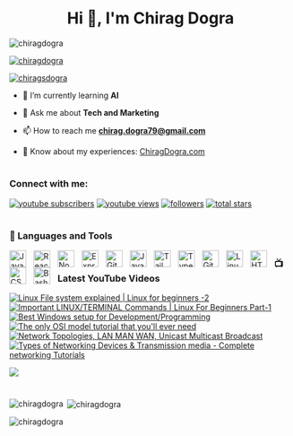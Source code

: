 <h1 align="center">Hi 👋, I'm Chirag Dogra</h1>
<!-- <h3 align="center">A passionate programmer.</h3> -->

<p align="left"> <img src="https://komarev.com/ghpvc/?username=chiragdogra&label=Profile%20views&color=0e75b6&style=flat" alt="chiragdogra" /> </p>

<p align="left"> <a href="https://github.com/ryo-ma/github-profile-trophy"><img src="https://github-profile-trophy.vercel.app/?username=chiragdogra" alt="chiragdogra" /></a> </p>

<p align="left"> <a href="https://twitter.com/chiragsdogra" target="blank"><img src="https://img.shields.io/twitter/follow/chiragsdogra?logo=twitter&style=for-the-badge" alt="chiragsdogra" /></a> </p>

- 🌱 I’m currently learning **AI**

- 💬 Ask me about **Tech and Marketing**

- 📫 How to reach me **chirag.dogra79@gmail.com**

- 📄 Know about my experiences: <a href="https://ChiragDogra.com" target="_blank" rel="noopener noreferrer">ChiragDogra.com</a>

#



###

<h3 align="left">Connect with me:</h3>
  <p align="left">
      <a href="https://www.youtube.com/@chiragsinghdogra">
         <img alt="youtube subscribers" title="Subscribe to my YouTube channel" src="https://custom-icon-badges.demolab.com/youtube/channel/subscribers/UCbqm9I776RJbuYFOaUjMPXA?color=%23E05D44&label=SUBSCRIBE&logo=video&logoColor=white&style=for-the-badge&labelColor=CE4630"/></a> 
      <a href="https://www.youtube.com/c/chiragsinghdogra">
         <img alt="youtube views" title="YouTube views" src="https://custom-icon-badges.demolab.com/youtube/channel/views/UCbqm9I776RJbuYFOaUjMPXA?color=%23E1AD0E&logo=eye&logoColor=white&style=for-the-badge&labelColor=C79600"/></a> 
      <a href="https://github.com/ChiragDogra?tab=followers">
         <img alt="followers" title="Follow me on Github" src="https://custom-icon-badges.demolab.com/github/followers/ChiragDogra?color=236ad3&labelColor=1155ba&style=for-the-badge&logo=person-add&label=Follow&logoColor=white"/></a>
      <a href="https://github.com/ChiragDogra?tab=repositories&sort=stargazers">
         <img alt="total stars" title="Total stars on GitHub" src="https://custom-icon-badges.demolab.com/github/stars/ChiragDogra?color=55960c&style=for-the-badge&labelColor=488207&logo=star"/></a>
   </p>
   
#



### 🧰 Languages and Tools

<p align="left">
  <img align="left" alt="JavaScript" width="30px" style="padding-right:10px;" src="https://cdn.jsdelivr.net/gh/devicons/devicon/icons/javascript/javascript-plain.svg" />
<img align="left" alt="React" width="30px" style="padding-right:10px;" src="https://cdn.jsdelivr.net/gh/devicons/devicon/icons/react/react-original.svg" />
<img align="left" alt="NodeJS" width="30px" style="padding-right:10px;" src="https://cdn.jsdelivr.net/gh/devicons/devicon/icons/nodejs/nodejs-original.svg" />
<img align="left" alt="Express" width="30px" style="padding-right:10px;"src="https://cdn.jsdelivr.net/gh/devicons/devicon/icons/express/express-original.svg"/>
<img align="left" alt="GitHub" width="30px" style="padding-right:10px;" src="https://cdn.jsdelivr.net/gh/devicons/devicon/icons/github/github-original.svg" />
<img align="left" alt="Java" width="30px" style="padding-right:10px;" src="https://cdn.jsdelivr.net/gh/devicons/devicon/icons/java/java-original.svg"/>
<img align="left" alt="Tailwind" width="30px" style="padding-right:10px;" src="https://cdn.jsdelivr.net/gh/devicons/devicon/icons/tailwindcss/tailwindcss-plain.svg" />
<img align="left" alt="TypeScript" width="30px" style="padding-right:10px;" src="https://cdn.jsdelivr.net/gh/devicons/devicon/icons/typescript/typescript-plain.svg" />
<!-- <img align="left" alt="Angular" width="30px" style="padding-right:10px;" src="https://cdn.jsdelivr.net/gh/devicons/devicon/icons/angularjs/angularjs-plain.svg" /> -->
<img align="left" alt="Git" width="30px" style="padding-right:10px;" src="https://cdn.jsdelivr.net/gh/devicons/devicon/icons/git/git-original.svg" />
<img align="left" alt="Linux" width="30px" style="padding-right:10px;" src="https://cdn.jsdelivr.net/gh/devicons/devicon/icons/linux/linux-original.svg" />
<img align="left" alt="HTML" width="30px" style="padding-right:10px;" src="https://cdn.jsdelivr.net/gh/devicons/devicon/icons/html5/html5-plain.svg" />
<img align="left" alt="CSS" width="30px" style="padding-right:10px;" src="https://cdn.jsdelivr.net/gh/devicons/devicon/icons/css3/css3-plain.svg" />
<img align="left" alt="Bash" width="30px" style="padding-right:10px;" src="https://cdn.jsdelivr.net/gh/devicons/devicon/icons/bash/bash-original.svg" />
  
</p>




##




##



### 📺 Latest YouTube Videos

<!-- BEGIN YOUTUBE-CARDS -->
[![Linux File system explained | Linux for beginners -2](https://ytcards.demolab.com/?id=mOsz1XxiNQw&title=Linux+File+system+explained+%7C+Linux+for+beginners+-2&lang=en&timestamp=1682442189&background_color=%230d1117&title_color=%23ffffff&stats_color=%23dedede&max_title_lines=1&width=250&border_radius=5 "Linux File system explained | Linux for beginners -2")](https://www.youtube.com/watch?v=mOsz1XxiNQw)
[![Important LINUX/TERMINAL Commands  |  Linux For Beginners Part-1](https://ytcards.demolab.com/?id=j757qAV5KHM&title=Important+LINUX%2FTERMINAL+Commands++%7C++Linux+For+Beginners+Part-1&lang=en&timestamp=1681957816&background_color=%230d1117&title_color=%23ffffff&stats_color=%23dedede&max_title_lines=1&width=250&border_radius=5 "Important LINUX/TERMINAL Commands  |  Linux For Beginners Part-1")](https://www.youtube.com/watch?v=j757qAV5KHM)
[![Best Windows setup for Development/Programming](https://ytcards.demolab.com/?id=_NJVtJjp7MI&title=Best+Windows+setup+for+Development%2FProgramming&lang=en&timestamp=1681795807&background_color=%230d1117&title_color=%23ffffff&stats_color=%23dedede&max_title_lines=1&width=250&border_radius=5 "Best Windows setup for Development/Programming")](https://www.youtube.com/watch?v=_NJVtJjp7MI)
[![The only OSI model tutorial that you'll ever need](https://ytcards.demolab.com/?id=EC8jvvzrtAk&title=The+only+OSI+model+tutorial+that+you%27ll+ever+need&lang=en&timestamp=1676661967&background_color=%230d1117&title_color=%23ffffff&stats_color=%23dedede&max_title_lines=1&width=250&border_radius=5 "The only OSI model tutorial that you'll ever need")](https://www.youtube.com/watch?v=EC8jvvzrtAk)
[![Network Topologies, LAN MAN WAN, Unicast Multicast Broadcast](https://ytcards.demolab.com/?id=fWSiF0sSkpI&title=Network+Topologies%2C+LAN+MAN+WAN%2C+Unicast+Multicast+Broadcast&lang=en&timestamp=1675621841&background_color=%230d1117&title_color=%23ffffff&stats_color=%23dedede&max_title_lines=1&width=250&border_radius=5 "Network Topologies, LAN MAN WAN, Unicast Multicast Broadcast")](https://www.youtube.com/watch?v=fWSiF0sSkpI)
[![Types of Networking Devices & Transmission media - Complete networking Tutorials](https://ytcards.demolab.com/?id=44p8lvhdfbA&title=Types+of+Networking+Devices+%26+Transmission+media+-+Complete+networking+Tutorials&lang=en&timestamp=1675013412&background_color=%230d1117&title_color=%23ffffff&stats_color=%23dedede&max_title_lines=1&width=250&border_radius=5 "Types of Networking Devices & Transmission media - Complete networking Tutorials")](https://www.youtube.com/watch?v=44p8lvhdfbA)
<!-- END YOUTUBE-CARDS -->

[<img src="https://custom-icon-badges.demolab.com/badge/-Subscribe%20For%20More-red?style=for-the-badge&logo=video&logoColor=white"/>](https://www.youtube.com/channel/UCbqm9I776RJbuYFOaUjMPXA)

#


#
####

<p><img align="left" src="https://github-readme-stats.vercel.app/api/top-langs?username=chiragdogra&show_icons=true&locale=en&layout=compact" alt="chiragdogra" /></p>

<p>&nbsp;<img align="center" src="https://github-readme-stats.vercel.app/api?username=chiragdogra&show_icons=true&locale=en" alt="chiragdogra" /></p>

<p><img align="center" src="https://github-readme-streak-stats.herokuapp.com/?user=chiragdogra&" alt="chiragdogra" /></p>

